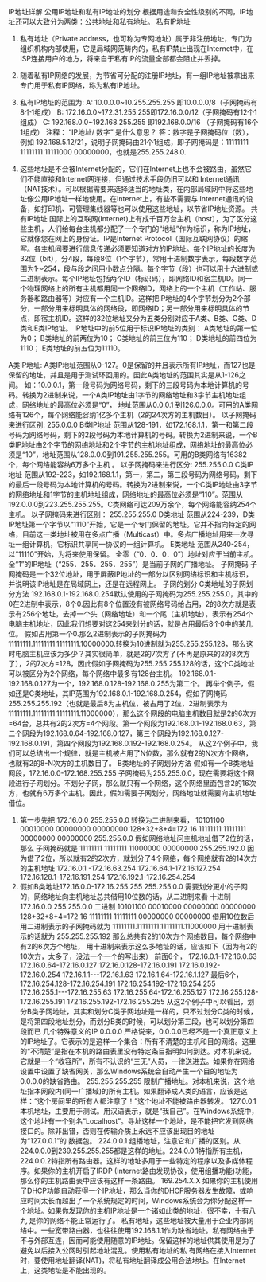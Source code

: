 IP地址详解
公用IP地址和私有IP地址的划分
根据用途和安全性级别的不同，IP地址还可以大致分为两类：公共地址和私有地址。
私有IP地址
1.	私有地址（Private address，也可称为专网地址）属于非注册地址，专门为组织机构内部使用，它是局域网范畴内的，私有IP禁止出现在Internet中，在ISP连接用户的地方，将来自于私有IP的流量全部都会阻止并丢掉。
2.	随着私有IP网络的发展，为节省可分配的注册IP地址，有一组IP地址被拿出来专门用于私有IP网络，称为私有IP地址。
3.	私有IP地址的范围为:
A: 10.0.0.0~10.255.255.255 即10.0.0.0/8（子网掩码有8个1组成）
B: 172.16.0.0~172.31.255.255即172.16.0.0/12（子网掩码有12个1组成）
C: 192.168.0.0~192.168.255.255 即192.168.0.0/16 （子网掩码有16个1组成）
注释：
“IP地址/ 数字” 是什么意思？
答：数字是子网掩码位（数），例如 192.168.5.12/21，说明子网掩码由21个1组成，即子网掩码是：11111111 11111111 11111000 00000000，也就是255.255.248.0.

4.	这些地址是不会被Internet分配的，它们在Internet上也不会被路由，虽然它们不能直接和Internet网连接，但通过技术手段仍旧可以和 Internet通讯（NAT技术）。可以根据需要来选择适当的地址类，在内部局域网中将这些地址像公用IP地址一样地使用。在Internet上，有些不需要与 Internet通讯的设备，如打印机、可管理集线器等也可以使用这些地址，以节省IP地址资源。
共有IP地址
国际上的互联网(Internet)上有成千百万台主机（host），为了区分这些主机，人们给每台主机都分配了一个专门的“地址”作为标识，称为IP地址，它就像您在网上的身份证。IP是Internet Protocol（国际互联网协议）的缩写。各主机间要进行信息传递必须要知道对方的IP地址。每个IP地址的长度为32位（bit），分4段，每段8位（1个字节），常用十进制数字表示，每段数字范围为1～254，段与段之间用小数点分隔。每个字节（段）也可以用十六进制或二进制表示。每个IP地址包括两个ID（标识码），即网络ID和宿主机ID。同一个物理网络上的所有主机都用同一个网络ID，网络上的一个主机（工作站、服务器和路由器等）对应有一个主机ID。这样把IP地址的4个字节划分为2个部分，一部分用来标明具体的网络段，即网络ID；另一部分用来标明具体的节点，即宿主机ID。这样的32位地址又分为五类分别对应于A类、B类、C类、D类和E类IP地址。
IP地址中的前5位用于标识IP地址的类别：
     A类地址的第一位为0；
     B类地址的前两位为10；
     C类地址的前三位为110；
     D类地址的前四位为1110；
     E类地址的前五位为11110。
 
A类IP地址:
A类IP地址范围从0-127。0是保留的并且表示所有IP地址，而127也是保留的地址，并且是用于测试环回用的。因此A类地址的范围其实是从1-126之间。
如：10.0.0.1，第一段号码为网络号码，剩下的三段号码为本地计算机的号码。转换为2进制来说，一个A类IP地址由1字节的网络地址和3字节主机地址组成，网络地址的最高位必须是“0”， 地址范围从0.0.0.1 到126.0.0.0。可用的A类网络有126个，每个网络能容纳1亿多个主机（2的24次方的主机数目）。
以子网掩码来进行区别: 255.0.0.0
B类IP地址
范围从128-191，如172.168.1.1，第一和第二段号码为网络号码，剩下的2段号码为本地计算机的号码。转换为2进制来说，一个B类IP地址由2个字节的网络地址和2个字节的主机地址组成，网络地址的最高位必须是“10”，地址范围从128.0.0.0到191.255.255.255。可用的B类网络有16382个，每个网络能容纳6万多个主机 。
以子网掩码来进行区分: 255.255.0.0
C类IP地址
范围从192-223，如192.168.1.1，第一，第二，第三段号码为网络号码，剩下的最后一段号码为本地计算机的号码。转换为2进制来说，一个C类IP地址由3字节的网络地址和1字节的主机地址组成，网络地址的最高位必须是“110”。范围从192.0.0.0到223.255.255.255。C类网络可达209万余个，每个网络能容纳254个主机。
以子网掩码来进行区别： 255.255.255.0
D类地址
范围从224-239，D类IP地址第一个字节以“1110”开始，它是一个专门保留的地址。它并不指向特定的网络，目前这一类地址被用在多点广播（Multicast）中。多点广播地址用来一次寻址一组计算机，它标识共享同一协议的一组计算机。
E类地址
范围从240-254，以“11110”开始，为将来使用保留。 全零（“0．0．0．0”）地址对应于当前主机。全“1”的IP地址（“255．255．255．255”）是当前子网的广播地址。
子网掩码
子网掩码是一个32位地址，用于屏蔽IP地址的一部分以区别网络标识和主机标识，并说明该IP地址是在局域网上，还是在远程网上。
子网的划分
C类地址的子网划分方法
192.168.0.1-192.168.0.254默认使用的子网掩码为255.255.255.0，其中的0在2进制中表示，8个0.因此有8个位置没有被网络号码给占用，2的8次方就是表示有256个地址，去掉一个头（网络地址）和一个尾（主机地址），表示有254个电脑主机地址，因此我们想要对这254来划分的话，就是占用最后8个0中的某几位。
假如占用第一个0.那么2进制表示的子网掩码为11111111.11111111.11111111.10000000.转换为10进制就为255.255.255.128，那么这时电脑主机应该为多少？其实很简单，就是2的7次方了(不再是原来的2的8次方了），2的7次方=128，因此假如子网掩码为255.255.255.128的话，这个C类地址可以被区分为2个网络，每个网络中最多有128台主机。 192.168.0.1-192.168.0.127为一个，192.168.0.128-192.168.0.255为第二个。
再举个例子，假如还是C类地址，其IP范围为192.168.0.1-192.168.0.254，假如子网掩码255.255.255.192（也就是最后8为主机位，被占用了2位，2进制表示为11111111.11111111.11111111.11000000），那么这个网段的电脑主机数目就是2的6次方=64台，总共有2的2次方=4个网段。第一个网段为192.168.0.1-192.168.0.63，第二个网段为192.168.0.64-192.168.0.127，第三个网段为192.168.0.127-192.168.0.191，第四个网段为192.168.0.192-192.168.0.254。
从这2个例子中，我们可以总结出一个规律，就是主机被占用了N位数，那么就有2的N次方个网络，也就有2的8-N次方的主机数目了。
B类地址的子网划分方法
假如有一个B类地址网段，172.16.0.0-172.168.255.255  子网掩码为255.255.0.0，现在需要将这个网段进行子网划分。不划分子网，那么就只有一个网络，这个网络里面包含2的16次方，也就有6万多个主机。因此，假如需要子网划分，网络地址就需要向主机地址借位。
1.	第一步先把 172.16.0.0  255.255.0.0 转换为二进制来看，
10101100  00010000  00000000  00000000   128+32+8+4=172   16
11111111  11111111  00000000  00000000   255.255.0.0
假如网络地址问主机地址借了2位的话，那么 子网掩码就是
11111111  11111111  11000000  00000000
255.255.192.0
因为借了2位，所以就有2的2次方，就划分了4个网络，每个网络就有2的14次方的主机地址
172.16.0.1  -172.16.63.254
172.16.64.1-172.16.127.254
172.16.128.1-172.16.191.254
172.16.192.1-172.16.254.254
2. 假如B类地址172.16.0.0-172.16.255.255  255.255.0.0 需要划分更小的子网的，网络地址向主机地址总共借用10位数的话，从二进制来看
十进制     172.16.0.0  255.255.0.0
二进制     10101100  00010000  00000000  00000000   128+32+8+4=172   16
11111111  11111111  00000000  00000000
借用10位数后
用二进制表示的子网掩码就为 11111111.11111111.11111111.11000000
用十进制表示的话就为  255.255.255.192
那么总共有2的10次方个网络数目，每个网络中有2的6次方个地址，
用十进制来表示这么多地址的话，应该如下（因为有2的10次方，太多了，没法一个一个的写出来）
前面6个， 
172.16.0.1-172.16.0.63
172.16.0.64-172.16.0.127
172.16.0.128-172.16.0.191
172.16.0.192-172.16.0.254
172.16.1.1---172.16.1.63
172.16.1.64-172.16.1.127
最后6个，
172.16.254.128-172.16.254.191
172.16.254.192-172.16.254.255
172.16.255.1---172.16.255.63
172.16.255.64-172.16.255.127
172.16.255.128-172.16.255.191
172.16.255.192-172.16.255.255
从这2个例子中可以看出，划分B类子网地址，其实和划分C类子网地址是一样的，只不过划分C类的时候，是将第四段地址划分，而划分B类的时候，可以划分第三段，也可以划分第四段而已
几个特殊意义的IP
0.0.0.0
严格说来，0.0.0.0已经不是一个真正意义上的IP地址了。它表示的是这样一个集合：所有不清楚的主机和目的网络。这里的“不清楚”是指在本机的路由表里没有特定条目指明如何到达。对本机来说，它就是一个“收容所”，所有不认识的“三无”人员，一律送进去。如果你在网络设置中设置了缺省网关，那么Windows系统会自动产生一个目的地址为0.0.0.0的缺省路由。
255.255.255.255
限制广播地址。对本机来说，这个地址指本网段内(同一广播域)的所有主机。如果翻译成人类的语言，应该是这样：“这个房间里的所有人都注意了！”这个地址不能被路由器转发。
127.0.0.1
本机地址，主要用于测试。用汉语表示，就是“我自己”。在Windows系统中，这个地址有一个别名“Localhost”。寻址这样一个地址，是不能把它发到网络接口的。除非出错，否则在传输介质上永远不应该出现目的地址为“127.0.0.1”的 数据包。
224.0.0.1
组播地址，注意它和广播的区别。从224.0.0.0到239.255.255.255都是这样的地址。224.0.0.1特指所有主机，224.0.0.2特指所有路由器。这样的地址多用于一些特定的程序以及多媒体程序。如果你的主机开启了IRDP (Internet路由发现协议，使用组播功能)功能，那么你的主机路由表中应该有这样一条路由。
169.254.X.X
如果你的主机使用了DHCP功能自动获得一个IP地址，那么当你的DHCP服务器发生故障，或响应时间太长而超出了一个系统规定的时间，Windows系统会为你分配这样一个地址。如果你发现你的主机IP地址是一个诸如此类的地址，很不幸，十有八九 是你的网络不能正常运行了。
私有地址，这些地址被大量用于企业内部网络中。一些宽带路由器，也往往使用192.168.1.1作为缺省地址。私有网络由于不与外部互连，因而可能使用随意的IP地址。保留这样的地址供其使用是为了避免以后接入公网时引起地址混乱。使用私有地址的私 有网络在接入Internet时，要使用地址翻译(NAT)，将私有地址翻译成公用合法地址。在Internet上，这类地址是不能出现的。







